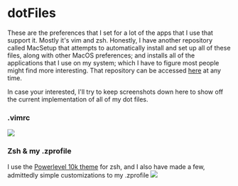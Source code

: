 # dotFiles
These are the preferences that I set for a lot of the apps that I use that support it. Mostly it's vim and zsh. Honestly, I have another repository called MacSetup that attempts to automatically install and set up all of these files, along with other MacOS preferences; and installs all of the applications that I use on my system; which I have to figure most people might find more interesting. That repository can be accessed [here](https://github.com/makccr/macSetup) at any time. 

In case your interested, I'll try to keep screenshots down here to show off the current implementation of all of my dot files. 

### .vimrc
![](https://raw.githubusercontent.com/makccr/dotProfiles/master/images/vimConfig.jpg)

### Zsh & my .zprofile
I use the [Powerlevel 10k theme](https://github.com/romkatv/powerlevel10k) for zsh, and I also have made a few, admittedly simple customizations to my .zprofile
![](https://raw.githubusercontent.com/makccr/dotProfiles/master/images/zConfig.jpg)
